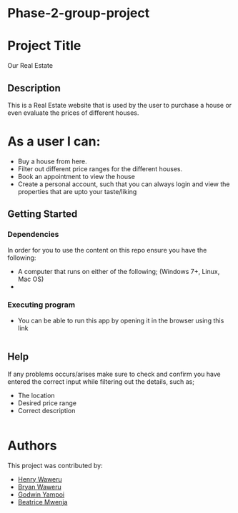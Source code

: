 # Phase-2-group-project


# Project Title

Our Real Estate


## Description

This is a Real Estate website that is used by the user to purchase a house or even evaluate the prices of different houses.


# As a user I can:
- Buy a house from here.
- Filter out different price ranges for the different houses.
- Book an appointment to view the house 
- Create a personal account, such that you can always login and view the properties that are upto your taste/liking

## Getting Started

### Dependencies

In order for you to use the content on this repo ensure you have the following:

* A computer that runs on either of the following; (Windows 7+, Linux, Mac OS)
* 

### Executing program

* You can be able to run this app by opening it in the browser using this link

<!-- to be added -->
```

```

## Help

If any problems occurs/arises make sure to check and confirm you have entered the correct input while filtering out the details, such as;
- The location
- Desired price range
- Correct description

```

```

# Authors
This project was contributed by:
- [Henry Waweru](https://github.com/henryweru)
- [Bryan Waweru](https://github.com/Bwaweru12345)
- [Godwin Yampoi](https://github.com/Godwin-Yampoi)
- [Beatrice Mwenja](https://github.com/beatricemwenje)


